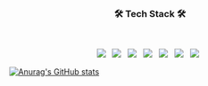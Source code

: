 <!-- ### 알고리즘 공부... 👋 -->

<h3 align="center"><b>🛠 Tech Stack 🛠</b></h3>
</br>

<p align="center">
<img src="https://img.shields.io/badge/HTML5-E34F26?style=flat-square&logo=HTML5&logoColor=white"/></a> &nbsp
<img src="https://img.shields.io/badge/CSS3-1572B6?style=flat-square&logo=CSS3&logoColor=white"/></a> &nbsp
<img src="https://img.shields.io/badge/JavaScript-F7DF1E?style=flat-squar&logo=JavaScript&logoColor=white"/></a> &nbsp
<img src="https://img.shields.io/badge/jquery-0769AD?style=flat-square&logo=jquery&logoColor=white"></a> &nbsp
<!-- <img src="https://img.shields.io/badge/Android-3DDC84?style=flat-square&logo=Android&logoColor=white"/></a> &nbsp -->
<img src="https://img.shields.io/badge/JAVA-007396?style=flat-square&logo=java&logoColor=white"/></a> &nbsp
<img src="https://img.shields.io/badge/Spring-6DB33F?style=flat-square&logo=Spring&logoColor=white">  &nbsp
<img src="https://img.shields.io/badge/MySQL-4479A1?style=flat-square&logo=MySQL&logoColor=white"/></a> &nbsp 
<!-- <img src="https://img.shields.io/badge/c++-00599C?style=flat-square&logo=c%2B%2B&logoColor=white"/></a> &nbsp -->

[![Anurag's GitHub stats](https://github-readme-stats.vercel.app/api?username=inhwanK)](https://github.com/inhwanK)

</article>



<!--
- 프로젝트 readme 참고 -
https://github.com/procompiler/developer-village


- icone 링크 -
https://simpleicons.org

- badge 링크 -
https://img.shields.io

- badge tag 예시 -
<img src="https://img.shields.io/badge/Java-000000?style=flat-square&logo=Java&logoColor=white"/></a>

- badge style 예시 -
?style=plastic&logo=appveyor
?style=flat&logo=appveyor
?style=flat-square&logo=appveyor
?style=for-the-badge&logo=appveyor

**inhwanK/inhwanK** is a ✨ _special_ ✨ repository because its `README.md` (this file) appears on your GitHub profile.

Here are some ideas to get you started:

- 🔭 I’m currently working on ...
- 🌱 I’m currently learning ...
- 👯 I’m looking to collaborate on ...
- 🤔 I’m looking for help with ...
- 💬 Ask me about ...
- 📫 How to reach me: ...
- 😄 Pronouns: ...
- ⚡ Fun fact: ...
-->
